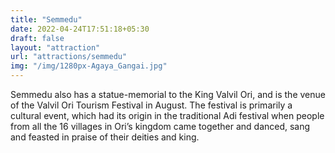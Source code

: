 ```yaml
---
title: "Semmedu"
date: 2022-04-24T17:51:18+05:30
draft: false
layout: "attraction"
url: "attractions/semmedu"
img: "/img/1280px-Agaya_Gangai.jpg"
---
```


Semmedu also has a statue-memorial to the King Valvil Ori, and is the venue of the Valvil Ori Tourism Festival in August. The festival is primarily a cultural event, which had its origin in the traditional Adi festival when people from all the 16 villages in Ori’s kingdom came together and danced, sang and feasted in praise of their deities and king.